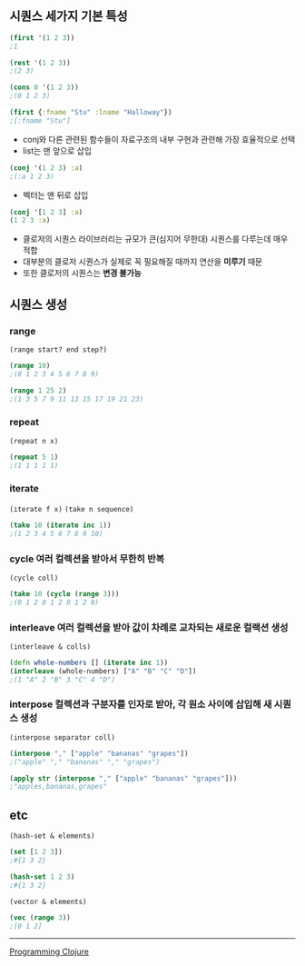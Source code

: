 ## 시퀀스 세가지 기본 특성

```clojure
(first '(1 2 3))
;1

(rest '(1 2 3))
;(2 3)

(cons 0 '(1 2 3))
;(0 1 2 3)

(first {:fname "Stu" :lname "Halloway"})
;[:fname "Stu"]
```
 - conj와 다른 관련된 함수들이 자료구조의 내부 구현과 관련해 가장 효율적으로 선택
 - list는 맨 앞으로 삽입

```clojure
(conj '(1 2 3) :a)
;(:a 1 2 3)
```

 - 벡터는 맨 뒤로 삽입
```clojure
(conj '[1 2 3] :a)
(1 2 3 :a)
```

 - 클로저의 시퀀스 라이브러리는 규모가 큰(심지어 무한대) 시퀀스를 다루는데 매우 적합
 - 대부분의 클로저 시퀀스가 실제로 꼭 필요해질 때까지 연산을 **미루기** 때문
 - 또한 클로저의 시퀀스는 **변경 불가능**

## 시퀀스 생성
### range

`(range start? end step?)`

```clojure
(range 10)
;(0 1 2 3 4 5 6 7 8 9)

(range 1 25 2)
;(1 3 5 7 9 11 13 15 17 19 21 23)
```

### repeat 

`(repeat n x)`

```clojure
(repeat 5 1)
;(1 1 1 1 1)
```

### iterate

`(iterate f x)`
`(take n sequence)`

```clojure
(take 10 (iterate inc 1))
;(1 2 3 4 5 6 7 8 9 10)
```
 
### cycle 여러 컬렉션을 받아서 무한히 반복
`(cycle coll)`

```clojure
(take 10 (cycle (range 3)))
;(0 1 2 0 1 2 0 1 2 0)
```

### interleave 여러 컬렉션을 받아 값이 차례로 교차되는 새로운 컬랙션 생성

`(interleave & colls)`

```clojure
(defn whole-numbers [] (iterate inc 1))
(interleave (whole-numbers) ["A" "B" "C" "D"])
;(1 "A" 2 "B" 3 "C" 4 "D")
```

### interpose 컬렉션과 구분자를 인자로 받아, 각 원소 사이에 삽입해 새 시퀀스 생성

`(interpose separator coll)`

```clojure
(interpose "," ["apple" "bananas" "grapes"])
;("apple" "," "bananas" "," "grapes")

(apply str (interpose "," ["apple" "bananas" "grapes"])) 
;"apples,bananas,grapes"
```

## etc

`(hash-set & elements)`

```clojure
(set [1 2 3])
;#{1 3 2}

(hash-set 1 2 3)
;#{1 3 2}
```

`(vector & elements)`

```clojure
(vec (range 3))
;[0 1 2]
```

---

[Programming Clojure](http://www.yes24.com/Product/goods/3907543)
